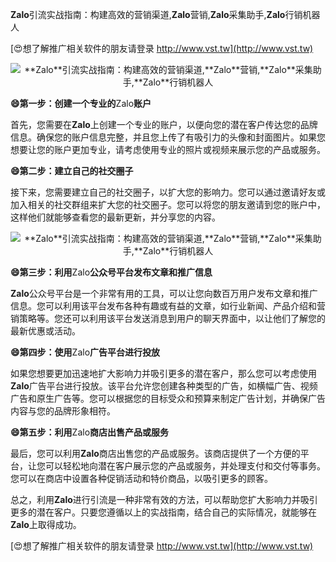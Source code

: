 **Zalo**引流实战指南：构建高效的营销渠道,**Zalo**营销,**Zalo**采集助手,**Zalo**行销机器人

[😍想了解推广相关软件的朋友请登录 http://www.vst.tw](http://www.vst.tw)

 <center><img src="https://vst.tw/MP4/tuiguang/png/2.png" alt="**Zalo**引流实战指南：构建高效的营销渠道,**Zalo**营销,**Zalo**采集助手,**Zalo**行销机器人"></center>

**😄第一步：创建一个专业的**Zalo**账户**

首先，您需要在**Zalo**上创建一个专业的账户，以便向您的潜在客户传达您的品牌信息。确保您的账户信息完整，并且您上传了有吸引力的头像和封面图片。如果您想要让您的账户更加专业，请考虑使用专业的照片或视频来展示您的产品或服务。

**😄第二步：建立自己的社交圈子**

接下来，您需要建立自己的社交圈子，以扩大您的影响力。您可以通过邀请好友或加入相关的社交群组来扩大您的社交圈子。您可以将您的朋友邀请到您的账户中，这样他们就能够查看您的最新更新，并分享您的内容。

 <center><img src="https://vst.tw/MP4/tuiguang/png/6.png" alt="**Zalo**引流实战指南：构建高效的营销渠道,**Zalo**营销,**Zalo**采集助手,**Zalo**行销机器人"></center>

**😄第三步：利用**Zalo**公众号平台发布文章和推广信息**

**Zalo**公众号平台是一个非常有用的工具，可以让您向数百万用户发布文章和推广信息。您可以利用该平台发布各种有趣或有益的文章，如行业新闻、产品介绍和营销策略等。您还可以利用该平台发送消息到用户的聊天界面中，以让他们了解您的最新优惠或活动。

**😄第四步：使用**Zalo**广告平台进行投放**

如果您想要更加迅速地扩大影响力并吸引更多的潜在客户，那么您可以考虑使用**Zalo**广告平台进行投放。该平台允许您创建各种类型的广告，如横幅广告、视频广告和原生广告等。您可以根据您的目标受众和预算来制定广告计划，并确保广告内容与您的品牌形象相符。

**😄第五步：利用**Zalo**商店出售产品或服务**

最后，您可以利用**Zalo**商店出售您的产品或服务。该商店提供了一个方便的平台，让您可以轻松地向潜在客户展示您的产品或服务，并处理支付和交付等事务。您可以在商店中设置各种促销活动和特价商品，以吸引更多的顾客。

总之，利用**Zalo**进行引流是一种非常有效的方法，可以帮助您扩大影响力并吸引更多的潜在客户。只要您遵循以上的实战指南，结合自己的实际情况，就能够在**Zalo**上取得成功。

[😍想了解推广相关软件的朋友请登录 http://www.vst.tw](http://www.vst.tw)



